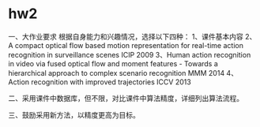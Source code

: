 hw2
===

一、大作业要求
根据自身能力和兴趣情况，选择以下四种：
1、课件基本内容
2、A compact optical flow based motion representation for real-time action recognition in surveillance scenes
   ICIP 2009 
3、Human action recognition in video via fused optical flow and moment features - Towards a hierarchical approach to complex scenario recognition
   MMM 2014
4、Action recognition with improved trajectories 
   ICCV 2013

二、采用课件中数据库，但不限，对比课件中算法精度，详细列出算法流程。

三、鼓励采用新方法，以精度更高为目标。